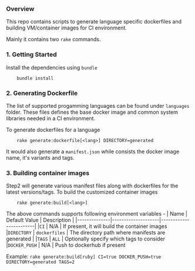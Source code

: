 
### Overview

This repo contains scripts to generate language specific dockerfiles and building VM/container images for CI environment.

Mainly it contains two `rake` commands.

### 1. Getting Started

Install the dependencies using `bundle`

        bundle install

### 2. Generating Dockerfile

The list of supported progamming languages can be found under `languages` folder. These files defines the base docker image 
and common system libraries needed in a CI environment. 

To generate dockerfiles for a language

        rake generate:dockerfile[<lang>] DIRECTORY=generated

It would also generate a `manifest.json` while consists the docker image name, it's variants and tags.

### 3. Building container images

Step2 will generate various manifest files along with dockerfiles for the latest versions/tags. To build the customized
container images 

        rake generate:build[<lang>]

The above commands supports following environment variables -
|   Name       |  Default Value     |      Description                                                |
|--------------|--------------------|------------------------|
|`CI`          |     N/A            | If present, it will build the container images 
|`DIRECTORY`   |   `dockerfiles`    | The directory path where manifests are generated |
|`TAGS`        |     `ALL`          | Optionally specify which tags to consider
|`DOCKER_PUSH` |      N/A           | Push to dockerhub if present

Example: `rake generate:build[ruby] CI=true DOCKER_PUSH=true DIRECTORY=generated TAGS=2`